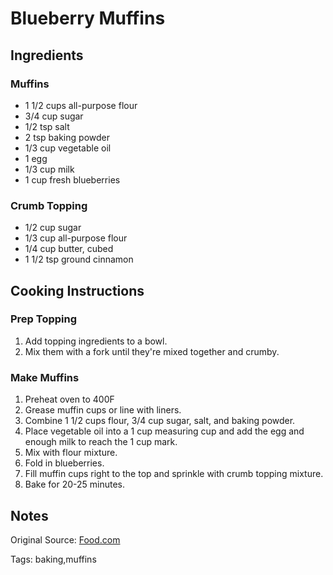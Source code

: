 # Blueberry Muffins

## Ingredients

### Muffins

* 1 1/2 cups all-purpose flour
* 3/4 cup sugar
* 1/2 tsp salt
* 2 tsp baking powder
* 1/3 cup vegetable oil
* 1 egg
* 1/3 cup milk
* 1 cup fresh blueberries

### Crumb Topping

* 1/2 cup sugar
* 1/3 cup all-purpose flour
* 1/4 cup butter, cubed
* 1 1/2 tsp ground cinnamon

## Cooking Instructions

### Prep Topping

1. Add topping ingredients to a bowl.
2. Mix them with a fork until they're mixed together and crumby.

### Make Muffins

1. Preheat oven to 400F
2. Grease muffin cups or line with liners.
3. Combine 1 1/2 cups flour, 3/4 cup sugar, salt, and baking powder.
4. Place vegetable oil into a 1 cup measuring cup and add the egg and enough milk to reach the 1 cup mark.
5. Mix with flour mixture.
6. Fold in blueberries.
7. Fill muffin cups right to the top and sprinkle with crumb topping mixture.
8. Bake for 20-25 minutes.

## Notes

Original Source: [Food.com](https://www.food.com/recipe/awesome-blueberry-muffins-51997)

Tags: baking,muffins
